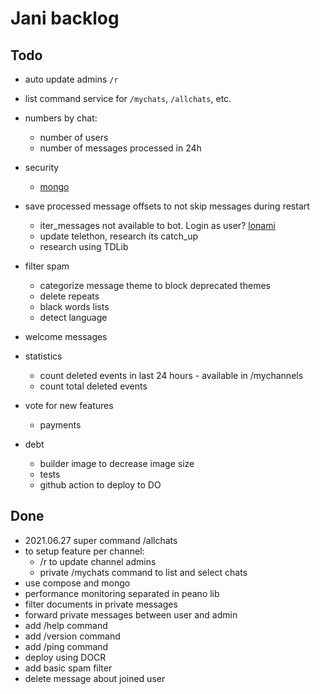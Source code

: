 # Jani backlog

## Todo

- auto update admins `/r`

- list command service for `/mychats`, `/allchats`, etc.

- numbers by chat:
  - number of users
  - number of messages processed in 24h

- security
  - [mongo](https://hackernoon.com/securing-mongodb-on-your-server-1fc50bd1267b)

- save processed message offsets to not skip messages during restart
  - iter_messages not available to bot. Login as user? [lonami](https://t.me/TelethonChat/312114)
  - update telethon, research its catch_up
  - research using TDLib

- filter spam
  - categorize message theme to block deprecated themes
  - delete repeats
  - black words lists
  - detect language

- welcome messages

- statistics
  - count deleted events in last 24 hours - available in /mychannels
  - count total deleted events

- vote for new features
  - payments

- debt
  - builder image to decrease image size
  - tests
  - github action to deploy to DO

## Done

- 2021.06.27 super command /allchats
- to setup feature per channel:
  - /r to update channel admins
  - private /mychats command to list and select chats
- use compose and mongo
- performance monitoring separated in peano lib
- filter documents in private messages
- forward private messages between user and admin
- add /help command
- add /version command
- add /ping command
- deploy using DOCR
- add basic spam filter
- delete message about joined user
